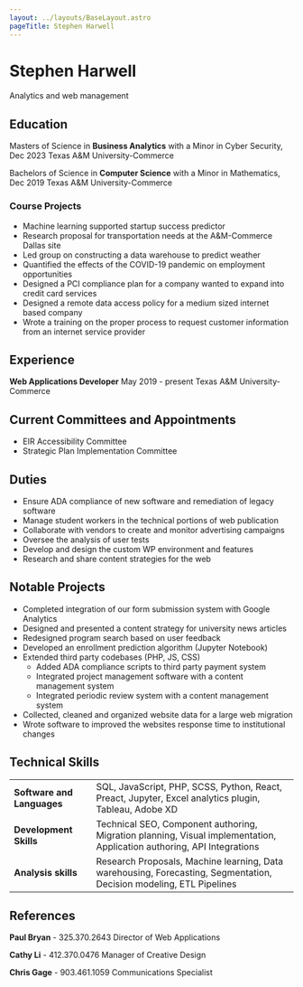 ```yaml
---
layout: ../layouts/BaseLayout.astro
pageTitle: Stephen Harwell
---
```

# Stephen Harwell
Analytics and web management

## Education

Masters of Science in **Business Analytics** with a Minor in Cyber Security, Dec 2023
Texas A&M University-Commerce

Bachelors of Science in **Computer Science** with a Minor in Mathematics, Dec 2019
Texas A&M University-Commerce

### Course Projects

- Machine learning supported startup success predictor
- Research proposal for transportation needs at the A&M-Commerce Dallas site
- Led group on constructing a data warehouse to predict weather
- Quantified the effects of the COVID-19 pandemic on employment opportunities
- Designed a PCI compliance plan for a company wanted to expand into credit card services
- Designed a remote data access policy for a medium sized internet based company
- Wrote a training on the proper process to request customer information from an internet service provider
## Experience
**Web Applications Developer** May 2019 - present
Texas A&M University-Commerce

## Current Committees and Appointments
- EIR Accessibility Committee
- Strategic Plan Implementation Committee

## Duties
- Ensure ADA compliance of new software and remediation of legacy software
- Manage student workers in the technical portions of web publication
- Collaborate with vendors to create and monitor advertising campaigns
- Oversee the analysis of user tests
- Develop and design the custom WP environment and features
- Research and share content strategies for the web

## Notable Projects

- Completed integration of our form submission system with Google Analytics
- Designed and presented a content strategy for university news articles
- Redesigned program search based on user feedback
- Developed an enrollment prediction algorithm (Jupyter Notebook)
- Extended third party codebases (PHP, JS, CSS)
	- Added ADA compliance scripts to third party payment system
	- Integrated project management software with a content management system
	- Integrated periodic review system with a content management system
- Collected, cleaned and organized website data for a large web migration
- Wrote software to improved the websites response time to institutional changes

## Technical Skills
| | |
|---|---|
|**Software and Languages**|SQL, JavaScript, PHP, SCSS, Python, React, Preact, Jupyter, Excel analytics plugin, Tableau, Adobe XD|
|**Development Skills**|Technical SEO, Component authoring, Migration planning, Visual implementation, Application authoring, API Integrations|
|**Analysis skills**|Research Proposals, Machine learning, Data warehousing, Forecasting, Segmentation, Decision modeling, ETL Pipelines|

## References

**Paul Bryan** - 325.370.2643
Director of Web Applications

**Cathy Li** - 412.370.0476
Manager of Creative Design

**Chris Gage** - 903.461.1059
Communications Specialist
